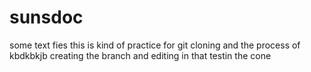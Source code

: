 # sunsdoc
some text fies
this is kind of practice for git cloning and the process of kbdkbkjb
creating the branch and editing in that
testin the cone